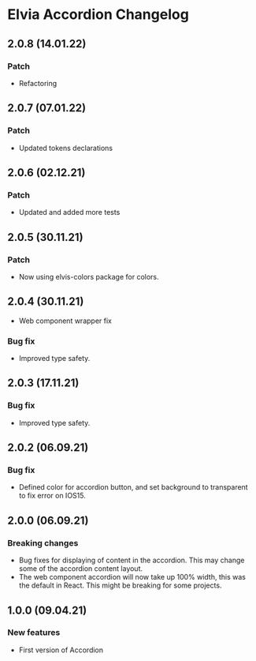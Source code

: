 # Elvia Accordion Changelog

## 2.0.8 (14.01.22)

### Patch

- Refactoring

## 2.0.7 (07.01.22)

### Patch

- Updated tokens declarations

## 2.0.6 (02.12.21)

### Patch

- Updated and added more tests

## 2.0.5 (30.11.21)

### Patch

- Now using elvis-colors package for colors.

## 2.0.4 (30.11.21)

- Web component wrapper fix

### Bug fix

- Improved type safety.

## 2.0.3 (17.11.21)

### Bug fix

- Improved type safety.

## 2.0.2 (06.09.21)

### Bug fix

- Defined color for accordion button, and set background to transparent to fix error on IOS15.

## 2.0.0 (06.09.21)

### Breaking changes

- Bug fixes for displaying of content in the accordion. This may change some of the accordion content layout.
- The web component accordion will now take up 100% width, this was the default in React. This might be
  breaking for some projects.

## 1.0.0 (09.04.21)

### New features

- First version of Accordion
